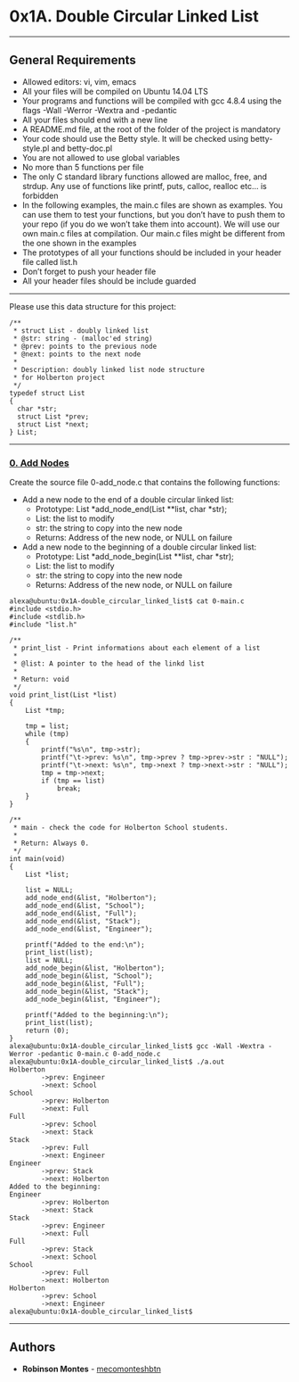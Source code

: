 # 0x1A. Double Circular Linked List

---
## General Requirements
-    Allowed editors: vi, vim, emacs
-    All your files will be compiled on Ubuntu 14.04 LTS
-    Your programs and functions will be compiled with gcc 4.8.4 using the flags -Wall -Werror -Wextra and -pedantic
-    All your files should end with a new line
-    A README.md file, at the root of the folder of the project is mandatory
-    Your code should use the Betty style. It will be checked using betty-style.pl and betty-doc.pl
-    You are not allowed to use global variables
-    No more than 5 functions per file
-    The only C standard library functions allowed are malloc, free, and strdup. Any use of functions like printf, puts, calloc, realloc etc… is forbidden
-    In the following examples, the main.c files are shown as examples. You can use them to test your functions, but you don’t have to push them to your repo (if you do we won’t take them into account). We will use our own main.c files at compilation. Our main.c files might be different from the one shown in the examples
-    The prototypes of all your functions should be included in your header file called list.h
-    Don’t forget to push your header file
-    All your header files should be include guarded

---
Please use this data structure for this project:
```
/**
 * struct List - doubly linked list
 * @str: string - (malloc'ed string)
 * @prev: points to the previous node
 * @next: points to the next node
 *
 * Description: doubly linked list node structure
 * for Holberton project
 */
typedef struct List
{
  char *str;
  struct List *prev;
  struct List *next;
} List;
```

---
### [0. Add Nodes](./0-add_node.c)
Create the source file 0-add_node.c that contains the following functions:
-    Add a new node to the end of a double circular linked list:
     -   Prototype: List *add_node_end(List **list, char *str);
     -   List: the list to modify
     -   str: the string to copy into the new node
     -   Returns: Address of the new node, or NULL on failure
-    Add a new node to the beginning of a double circular linked list:
     -   Prototype: List *add_node_begin(List **list, char *str);
     -   List: the list to modify
     -   str: the string to copy into the new node
     -   Returns: Address of the new node, or NULL on failure
```
alexa@ubuntu:0x1A-double_circular_linked_list$ cat 0-main.c 
#include <stdio.h>
#include <stdlib.h>
#include "list.h"

/**
 * print_list - Print informations about each element of a list
 *
 * @list: A pointer to the head of the linkd list
 *
 * Return: void
 */
void print_list(List *list)
{
    List *tmp;

    tmp = list;
    while (tmp)
    {
        printf("%s\n", tmp->str);
        printf("\t->prev: %s\n", tmp->prev ? tmp->prev->str : "NULL");
        printf("\t->next: %s\n", tmp->next ? tmp->next->str : "NULL");
        tmp = tmp->next;
        if (tmp == list)
            break;
    }
}

/**
 * main - check the code for Holberton School students.
 *
 * Return: Always 0.
 */
int main(void)
{
    List *list;

    list = NULL;
    add_node_end(&list, "Holberton");
    add_node_end(&list, "School");
    add_node_end(&list, "Full");
    add_node_end(&list, "Stack");
    add_node_end(&list, "Engineer");

    printf("Added to the end:\n");
    print_list(list);
    list = NULL;
    add_node_begin(&list, "Holberton");
    add_node_begin(&list, "School");
    add_node_begin(&list, "Full");
    add_node_begin(&list, "Stack");
    add_node_begin(&list, "Engineer");

    printf("Added to the beginning:\n");
    print_list(list);
    return (0);
}
alexa@ubuntu:0x1A-double_circular_linked_list$ gcc -Wall -Wextra -Werror -pedantic 0-main.c 0-add_node.c
alexa@ubuntu:0x1A-double_circular_linked_list$ ./a.out 
Holberton
        ->prev: Engineer
        ->next: School
School
        ->prev: Holberton
        ->next: Full
Full
        ->prev: School
        ->next: Stack
Stack
        ->prev: Full
        ->next: Engineer
Engineer
        ->prev: Stack
        ->next: Holberton
Added to the beginning:
Engineer
        ->prev: Holberton
        ->next: Stack
Stack
        ->prev: Engineer
        ->next: Full
Full
        ->prev: Stack
        ->next: School
School
        ->prev: Full
        ->next: Holberton
Holberton
        ->prev: School
        ->next: Engineer
alexa@ubuntu:0x1A-double_circular_linked_list$ 
```
---
## Authors

* **Robinson Montes** - [mecomonteshbtn](https://github.com/mecomontes)
